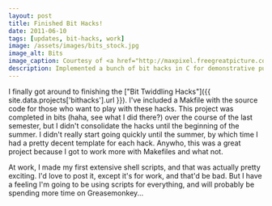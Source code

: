 ```yaml
---
layout: post
title: Finished Bit Hacks! 
date: 2011-06-10
tags: [updates, bit-hacks, work]
image: /assets/images/bits_stock.jpg
image_alt: Bits
image_caption: Courtesy of <a href="http://maxpixel.freegreatpicture.com/Bits-Binary-Code-Binary-System-Binary-Byte-475664">Maxpixel</a>
description: Implemented a bunch of bit hacks in C for demonstrative purposes and as to serve as a reference.
---
```


I finally got around to finishing the ["Bit Twiddling Hacks"]({{ site.data.projects['bithacks'].url }}). I've included a Makfile with the source code for those who want to play with these hacks. This project was completed in bits (haha, see what I did there?) over the course of the last semester, but I didn't consolidate the hacks until the beginning of the summer. I didn't really start going quickly until the summer, by which time I had a pretty decent template for each hack. Anywho, this was a great project because I got to work more with Makefiles and what not.

<!--more-->

At work, I made my first extensive shell scripts, and that was actually pretty exciting. I'd love to post it, except it's for work, and that'd be bad. But I have a feeling I'm going to be using scripts for everything, and will probably be spending more time on Greasemonkey...